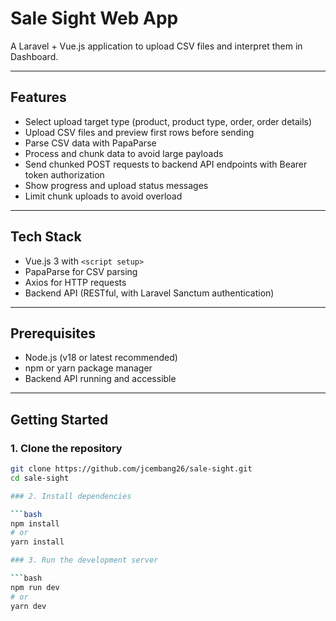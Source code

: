 # Sale Sight Web App


A Laravel + Vue.js application to upload CSV files and interpret them in Dashboard. 

---

## Features

- Select upload target type (product, product type, order, order details)
- Upload CSV files and preview first rows before sending
- Parse CSV data with PapaParse
- Process and chunk data to avoid large payloads
- Send chunked POST requests to backend API endpoints with Bearer token authorization
- Show progress and upload status messages
- Limit chunk uploads to avoid overload

---

## Tech Stack

- Vue.js 3 with `<script setup>`
- PapaParse for CSV parsing
- Axios for HTTP requests
- Backend API (RESTful, with Laravel Sanctum authentication)

---

## Prerequisites

- Node.js (v18 or latest recommended)
- npm or yarn package manager
- Backend API running and accessible

---

## Getting Started

### 1. Clone the repository

```bash
git clone https://github.com/jcembang26/sale-sight.git
cd sale-sight

### 2. Install dependencies

```bash
npm install
# or
yarn install

### 3. Run the development server

```bash
npm run dev
# or
yarn dev
